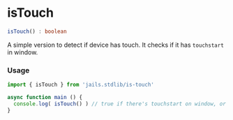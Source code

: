 
# isTouch
```ts 
isTouch() : boolean
```

A simple version to detect if device has touch. It checks if it has `touchstart` in window.

### Usage

```js
import { isTouch } from 'jails.stdlib/is-touch'

async function main () {
  console.log( isTouch() ) // true if there's touchstart on window, or false otherwise.
}

```
